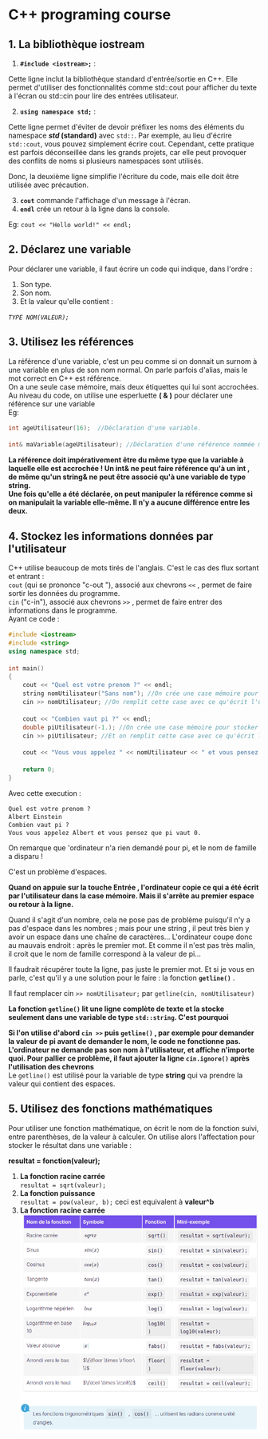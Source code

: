 # C++ programing course
## 1. La bibliothèque  iostream

1. **`#include <iostream>;`** :

Cette ligne inclut la bibliothèque standard d'entrée/sortie en C++. Elle permet d'utiliser des fonctionnalités comme std::cout pour afficher du texte à l'écran ou std::cin pour lire des entrées utilisateur.

2. **`using namespace std;`** :

Cette ligne permet d'éviter de devoir préfixer les noms des éléments du namespace **_std_ (standard)** avec `std::`. Par exemple, au lieu d'écrire `std::cout`, vous pouvez simplement écrire cout.
Cependant, cette pratique est parfois déconseillée dans les grands projets, car elle peut provoquer des conflits de noms si plusieurs namespaces sont utilisés.

Donc, la deuxième ligne simplifie l'écriture du code, mais elle doit être utilisée avec précaution.

3. **`cout`** commande l'affichage d'un message à l'écran.
4. **`endl`** crée un retour à la ligne dans la console.

Eg: `cout << "Hello world!" << endl;`

## 2. Déclarez une variable

Pour déclarer une variable, il faut écrire un code qui indique, dans l'ordre :

1. Son type.  
2. Son nom.  
3. Et la valeur qu'elle contient :

_`TYPE NOM(VALEUR);`_

## 3. Utilisez les références
La référence d'une variable, c'est un peu comme si on donnait un surnom à une variable en plus de son nom normal. On parle parfois d'alias, mais le mot correct en C++ est référence.  
On a une seule case mémoire, mais deux étiquettes qui lui sont accrochées.
Au niveau du code, on utilise une esperluette **( & )** pour déclarer une référence sur une variable  
Eg: 
```cpp
int ageUtilisateur(16);  //Déclaration d'une variable.

int& maVariable(ageUtilisateur); //Déclaration d'une référence nommée maVariable qui est accrochée à la variable ageUtilisateur
```
**La référence doit impérativement être du même type que la variable à laquelle elle est accrochée ! Un int&  ne peut faire référence qu'à un int  , de même qu'un string& ne peut être associé qu'à une variable de type string.  
Une fois qu'elle a été déclarée, on peut manipuler la référence comme si on manipulait la variable elle-même. Il n'y a aucune différence entre les deux.**
## 4. Stockez les informations données par l'utilisateur
C++ utilise beaucoup de mots tirés de l'anglais. C'est le cas des flux sortant et entrant :  
`cout`  (qui se prononce "c-out "), associé aux chevrons `<<`  , permet de faire sortir les données du programme.  
`cin` ("c-in"), associé aux chevrons `>>`  , permet de faire entrer des informations dans le programme.  
Ayant ce code :  
```cpp
#include <iostream>
#include <string>
using namespace std;

int main()
{
    cout << "Quel est votre prenom ?" << endl;
    string nomUtilisateur("Sans nom"); //On crée une case mémoire pour contenir une chaine de caractères
    cin >> nomUtilisateur; //On remplit cette case avec ce qu'écrit l'utilisateur

    cout << "Combien vaut pi ?" << endl;
    double piUtilisateur(-1.); //On crée une case mémoire pour stocker un nombre réel
    cin >> piUtilisateur; //Et on remplit cette case avec ce qu'écrit l'utilisateur
     
    cout << "Vous vous appelez " << nomUtilisateur << " et vous pensez que pi vaut " << piUtilisateur << "." << endl;

    return 0;
}
```
Avec cette execution : 
 ```
Quel est votre prenom ?
Albert Einstein
Combien vaut pi ?
Vous vous appelez Albert et vous pensez que pi vaut 0.
```

On remarque que 'ordinateur n'a rien demandé pour pi, et le nom de famille a disparu !

C'est un problème d'espaces.

**Quand on appuie sur la touche Entrée  , l'ordinateur copie ce qui a été écrit par l'utilisateur dans la case mémoire. Mais il s'arrête au premier espace ou retour à la ligne.**

Quand il s'agit d'un nombre, cela ne pose pas de problème puisqu'il n'y a pas d'espace dans les nombres ; mais pour une string  , il peut très bien y avoir un espace dans une chaîne de caractères… L'ordinateur coupe donc au mauvais endroit : après le premier mot. Et comme il n'est pas très malin, il croit que le nom de famille correspond à la valeur de pi…

Il faudrait récupérer toute la ligne, pas juste le premier mot. Et si je vous en parle, c'est qu'il y a une solution pour le faire : la fonction **`getline()`**  . 

Il faut remplacer cin `>> nomUtilisateur;` par `getline(cin, nomUtilisateur)` 

**La fonction `getline()` lit une ligne complète de texte et la stocke  seulement dans une variable de type `std::string`. C'est pourquoi**

**Si l'on utilise d'abord `cin >>` puis `getline()`  , par exemple pour demander la valeur de pi avant de demander le nom, le code ne fonctionne pas. L'ordinateur ne demande pas son nom à l'utilisateur, et affiche n'importe quoi.
Pour pallier ce problème, il faut ajouter la ligne `cin.ignore()`  après l'utilisation des chevrons**  
Le `getline()` est utilisé pour la variable de type **string** qui va prendre la valeur qui contient des espaces.
## 5. Utilisez des fonctions mathématiques
Pour utiliser une fonction mathématique, on écrit le nom de la fonction suivi, entre parenthèses, de la valeur à calculer. On utilise alors l'affectation pour stocker le résultat dans une variable :

**resultat = fonction(valeur);**
1. **La fonction racine carrée**  
`resultat = sqrt(valeur);`
2. **La fonction puissance**  
`resultat = pow(valeur, b);` ceci est equivalent à  **valeur^b**
1. **La fonction racine carrée**  
![Quelques fonctions mathematiques principales](quelques_fonctions_mathematiques_principales.png)
